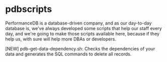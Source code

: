 # pdbscripts
PerformanceDB is a database-driven company, and as our day-to-day database is, we've always developed some scripts that help our staff every day, and we're going to make those scripts available here, because if they help us, with sure will help more DBAs or developers.

[NEW] pdb-get-data-dependency.sh: Checks the dependencies of your data and generates the SQL commands to delete all records.
